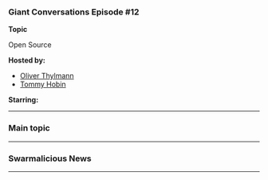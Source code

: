 
### Giant Conversations Episode #12

**Topic** 

Open Source

**Hosted by:** 

* [Oliver Thylmann](https://twitter.com/othylmann)
* [Tommy Hobin](https://twitter.com/tommyhobin)

**Starring:** 



------------------------------------------------------------------------------------------------------------------------------
### Main topic




------------------------------------------------------------------------------------------------------------------------------

### Swarmalicious News 


------------------------------------------------------------------------------------------------------------------------------
